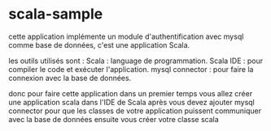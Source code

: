 # scala-sample
cette application implémente un module d'authentification avec mysql comme base de données, c'est une application Scala.

les outils utilisés sont : 
Scala : language de programmation.
Scala IDE : pour compiler le code et exécuter l'application.
mysql connector : pour faire la connexion avec la base de données.

donc pour faire cette application dans un premier temps vous allez créer une application scala dans l'IDE de Scala
après vous devez ajouter mysql connector pour que les classes de votre application puissent communiquer avec la base de données
ensuite vous créer votre classe scala
